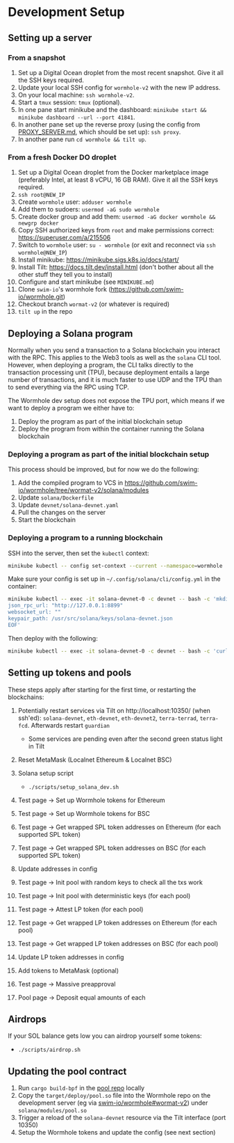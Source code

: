 # Development Setup

## Setting up a server

### From a snapshot

1. Set up a Digital Ocean droplet from the most recent snapshot. Give it all the SSH keys required.
1. Update your local SSH config for `wormhole-v2` with the new IP address.
1. On your local machine: `ssh wormhole-v2`.
1. Start a `tmux` session: `tmux` (optional).
1. In one pane start minikube and the dashboard: `minikube start && minikube dashboard --url --port 41841`.
1. In another pane set up the reverse proxy (using the config from [PROXY_SERVER.md](PROXY_SERVER.md), which should be set up): `ssh proxy`.
1. In another pane run `cd wormhole && tilt up`.

### From a fresh Docker DO droplet

1. Set up a Digital Ocean droplet from the Docker marketplace image (preferably Intel, at least 8 vCPU, 16 GB RAM). Give it all the SSH keys required.
1. `ssh root@NEW_IP`
1. Create `wormhole` user: `adduser wormhole`
1. Add them to sudoers: `usermod -aG sudo wormhole`
1. Create docker group and add them: `usermod -aG docker wormhole && newgrp docker`
1. Copy SSH authorized keys from `root` and make permissions correct: https://superuser.com/a/215506
1. Switch to `wormhole` user: `su - wormhole` (or exit and reconnect via `ssh wormhole@NEW_IP`)
1. Install minikube: https://minikube.sigs.k8s.io/docs/start/
1. Install Tilt: https://docs.tilt.dev/install.html (don't bother about all the other stuff they tell you to install)
1. Configure and start minikube (see `MINIKUBE.md`)
1. Clone `swim-io`'s wormhole fork (https://github.com/swim-io/wormhole.git)
1. Checkout branch `wormat-v2` (or whatever is required)
1. `tilt up` in the repo

## Deploying a Solana program

Normally when you send a transaction to a Solana blockchain you interact with the RPC. This applies to the Web3 tools as well as the `solana` CLI tool. However, when deploying a program, the CLI talks directly to the transaction processing unit (TPU), because deployment entails a large number of transactions, and it is much faster to use UDP and the TPU than to send everything via the RPC using TCP.

The Wormhole dev setup does not expose the TPU port, which means if we want to deploy a program we either have to:

1. Deploy the program as part of the initial blockchain setup
1. Deploy the program from within the container running the Solana blockchain

### Deploying a program as part of the initial blockchain setup

This process should be improved, but for now we do the following:

1. Add the compiled program to VCS in https://github.com/swim-io/wormhole/tree/wormat-v2/solana/modules
1. Update `solana/Dockerfile`
1. Update `devnet/solana-devnet.yaml`
1. Pull the changes on the server
1. Start the blockchain

### Deploying a program to a running blockchain

SSH into the server, then set the `kubectl` context:

```sh
minikube kubectl -- config set-context --current --namespace=wormhole
```

Make sure your config is set up in `~/.config/solana/cli/config.yml` in the container:

```sh
minikube kubectl -- exec -it solana-devnet-0 -c devnet -- bash -c 'mkdir -p ~/.config/solana/cli && cat <<EOF > ~/.config/solana/cli/config.yml
json_rpc_url: "http://127.0.0.1:8899"
websocket_url: ""
keypair_path: /usr/src/solana/keys/solana-devnet.json
EOF'
```

Then deploy with the following:

```sh
minikube kubectl -- exec -it solana-devnet-0 -c devnet -- bash -c 'curl -L --silent <URL_OF_FILE> > "/tmp/<FILENAME>" && solana program deploy "/tmp/<FILENAME>" -k test-ledger/validator-keypair.json'
```

## Setting up tokens and pools

These steps apply after starting for the first time, or restarting the blockchains:

1. Potentially restart services via Tilt on http://localhost:10350/ (when ssh'ed): `solana-devnet`, `eth-devnet`, `eth-devnet2`, `terra-terrad`, `terra-fcd`. Afterwards restart `guardian`

   - Some services are pending even after the second green status light in Tilt

1. Reset MetaMask (Localnet Ethereum & Localnet BSC)
1. Solana setup script

   - `./scripts/setup_solana_dev.sh`

1. Test page -> Set up Wormhole tokens for Ethereum
1. Test page -> Set up Wormhole tokens for BSC
1. Test page -> Get wrapped SPL token addresses on Ethereum (for each supported SPL token)
1. Test page -> Get wrapped SPL token addresses on BSC (for each supported SPL token)
1. Update addresses in config
1. Test page -> Init pool with random keys to check all the txs work
1. Test page -> Init pool with deterministic keys (for each pool)
1. Test page -> Attest LP token (for each pool)
1. Test page -> Get wrapped LP token addresses on Ethereum (for each pool)
1. Test page -> Get wrapped LP token addresses on BSC (for each pool)
1. Update LP token addresses in config
1. Add tokens to MetaMask (optional)
1. Test page -> Massive preapproval
1. Pool page -> Deposit equal amounts of each

## Airdrops

If your SOL balance gets low you can airdrop yourself some tokens:

- `./scripts/airdrop.sh`

## Updating the pool contract

1. Run `cargo build-bpf` in the [pool repo](https://github.com/swim-io/pool) locally
1. Copy the `target/deploy/pool.so` file into the Wormhole repo on the development server (eg via [swim-io/wormhole#wormat-v2](https://github.com/swim-io/wormhole/tree/wormat-v2)) under `solana/modules/pool.so`
1. Trigger a reload of the `solana-devnet` resource via the Tilt interface (port 10350)
1. Setup the Wormhole tokens and update the config (see next section)
